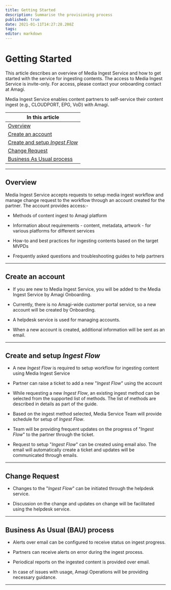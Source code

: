 ```yaml
---
title: Getting Started
description: Summarise the provisioning process
published: true
date: 2021-01-11T14:27:28.208Z
tags: 
editor: markdown
---
```


# Getting Started

This article describes an overview of Media Ingest Service and how to get started with the service for ingesting contents. The access to Media Ingest Service is invite-only. For access, please contact your onboarding contact at Amagi.

Media Ingest Service enables content partners to self-service their content ingest (e.g., CLOUDPORT, EPG, VoD) with Amagi. 

| In this article|
|-----|
| [Overview](#overview) |
| [Create an account](#create-an-account) |
| [Create and setup *Ingest Flow*](#create-and-setup-ingest-flow) |
| [Change Request](#change-request)|
| [Business As Usual process](#business-as-usual-process)|

------

## Overview

Media Ingest Service accepts requests to setup media ingest workflow and manage change request to the workflow through an account created for the partner. The account provides access:-

* Methods of content ingest to Amagi platform

* Information about requirements - content, metadata, artwork - for various platforms for different services

* How-to and best practices for ingesting contents based on the target MVPDs

* Frequently asked questions and troubleshooting guides to help partners

------

## Create an account

* If you are new to Media Ingest Service, you will be added to the Media Ingest Service by Amagi Onboarding. 

* Currently, there is no Amagi-wide customer portal service, so a new account will be created by Onboarding.

* A helpdesk service is used for managing accounts.

* When a new account is created, additional information will be sent as an email.

------

## Create and setup *Ingest Flow*

* A new *Ingest Flow* is required to setup workflow for ingesting content using Media Ingest Service

* Partner can raise a ticket to add a new "*Ingest Flow*" using the account

* While requesting a new *Ingest Flow*, an existing ingest method can be selected from the supported list of methods. The list of methods are described in details as part of the guide.

* Based on the ingest method selected, Media Service Team will provide schedule for setup of *Ingest Flow*.

* Team will be providing frequent updates on the progress of "*Ingest Flow*" to the partner through the ticket.
  
* Request to setup "*Ingest Flow*" can be created using email also. The email will automatically create a ticket and updates will be communicated through emails.

------

## Change Request

* Changes to the "*Ingest Flow*" can be initiated through the helpdesk service.

* Discussion on the change and updates on change will be facilitated using the helpdesk service.

------

## Business As Usual (BAU) process

* Alerts over email can be configured to receive status on ingest progress.

* Partners can receive alerts on error during the ingest process.

* Periodical reports on the ingested content is provided over email.

* In case of issues with usage, Amagi Operations will be providing necessary guidance.

------